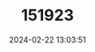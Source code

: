 ---
title: "151923"
category: "Pediocactus paradinei"
draft: false
date: 2024-02-22 13:03:51
languages:
  English: ["Kaibab Pediocactus", "Kaibab Plains Cactus", "Park Hedgehog Cactus", "Park Pincushion-cactus"]
---